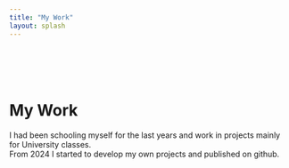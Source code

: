```yaml
---
title: "My Work"
layout: splash
---
```

# <br>
# My Work
I had been schooling myself for the last years and work in projects mainly for University classes.  
From 2024 I started to develop my own projects and published on github.